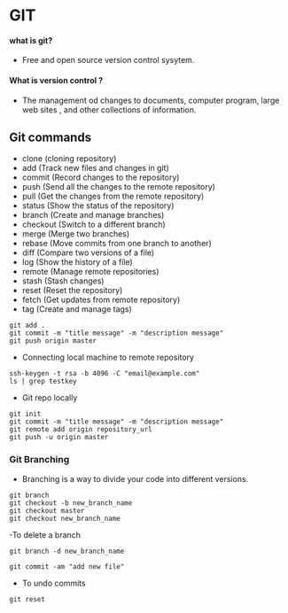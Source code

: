 # GIT

#### what is git?
- Free and open source version control sysytem.

#### What is version control ?
- The management od changes to documents, computer program, large web sites , and other collections of information.


## Git commands

- clone (cloning repository)
- add (Track new files and changes in git)
- commit (Record changes to the repository)
- push (Send all the changes to the remote repository)
- pull (Get the changes from the remote repository)
- status (Show the status of the repository)
- branch (Create and manage branches)
- checkout (Switch to a different branch)
- merge (Merge two branches)
- rebase (Move commits from one branch to another)
- diff (Compare two versions of a file)
- log (Show the history of a file)
- remote (Manage remote repositories)
- stash (Stash changes)
- reset (Reset the repository)
- fetch (Get updates from remote repository)
- tag (Create and manage tags)


```
git add .
git commit -m "title message" -m "description message"
git push origin master

```

- Connecting local machine to remote repository

```
ssh-keygen -t rsa -b 4096 -C "email@example.com"
ls | grep testkey

```

- Git repo locally

```
git init
git commit -m "title message" -m "description message"
git remote add origin repository_url
git push -u origin master

```

### Git Branching

- Branching is a way to divide your code into different versions.

```
git branch
git checkout -b new_branch_name
git checkout master
git checkout new_branch_name

```

-To delete a branch

```
git branch -d new_branch_name

```

```
git commit -am "add new file"

```

- To undo commits

```
git reset 

```
